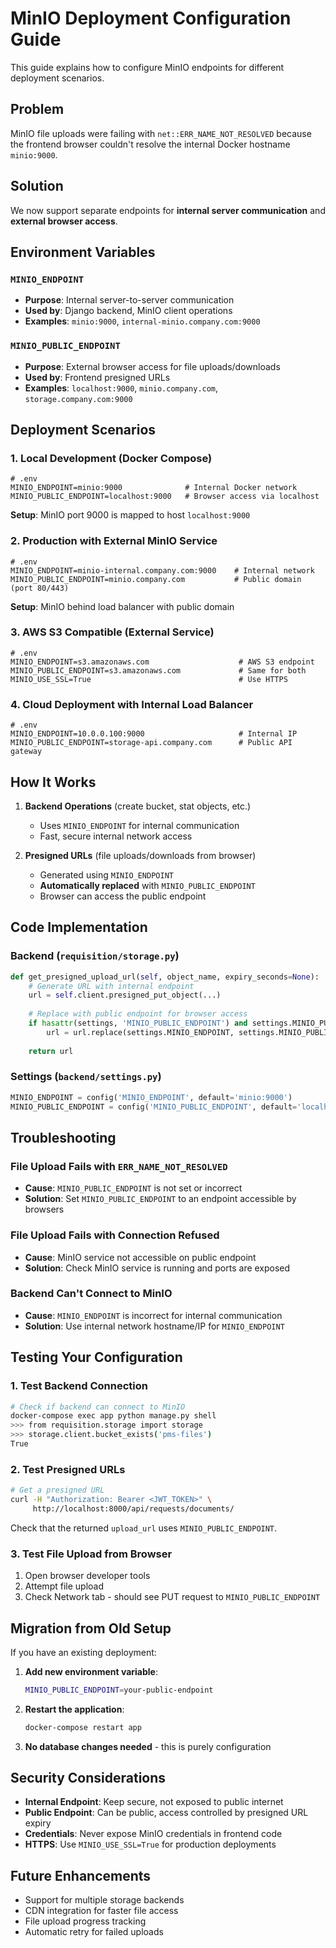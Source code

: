 # MinIO Deployment Configuration Guide

This guide explains how to configure MinIO endpoints for different deployment scenarios.

## Problem

MinIO file uploads were failing with `net::ERR_NAME_NOT_RESOLVED` because the frontend browser couldn't resolve the internal Docker hostname `minio:9000`. 

## Solution

We now support separate endpoints for **internal server communication** and **external browser access**.

## Environment Variables

### `MINIO_ENDPOINT`
- **Purpose**: Internal server-to-server communication
- **Used by**: Django backend, MinIO client operations
- **Examples**: `minio:9000`, `internal-minio.company.com:9000`

### `MINIO_PUBLIC_ENDPOINT`
- **Purpose**: External browser access for file uploads/downloads  
- **Used by**: Frontend presigned URLs
- **Examples**: `localhost:9000`, `minio.company.com`, `storage.company.com:9000`

## Deployment Scenarios

### 1. Local Development (Docker Compose)

```env
# .env
MINIO_ENDPOINT=minio:9000              # Internal Docker network
MINIO_PUBLIC_ENDPOINT=localhost:9000   # Browser access via localhost
```

**Setup**: MinIO port 9000 is mapped to host `localhost:9000`

### 2. Production with External MinIO Service

```env
# .env
MINIO_ENDPOINT=minio-internal.company.com:9000    # Internal network
MINIO_PUBLIC_ENDPOINT=minio.company.com           # Public domain (port 80/443)
```

**Setup**: MinIO behind load balancer with public domain

### 3. AWS S3 Compatible (External Service)

```env
# .env  
MINIO_ENDPOINT=s3.amazonaws.com                    # AWS S3 endpoint
MINIO_PUBLIC_ENDPOINT=s3.amazonaws.com             # Same for both
MINIO_USE_SSL=True                                 # Use HTTPS
```

### 4. Cloud Deployment with Internal Load Balancer

```env
# .env
MINIO_ENDPOINT=10.0.0.100:9000                     # Internal IP
MINIO_PUBLIC_ENDPOINT=storage-api.company.com      # Public API gateway
```

## How It Works

1. **Backend Operations** (create bucket, stat objects, etc.)
   - Uses `MINIO_ENDPOINT` for internal communication
   - Fast, secure internal network access

2. **Presigned URLs** (file uploads/downloads from browser)
   - Generated using `MINIO_ENDPOINT` 
   - **Automatically replaced** with `MINIO_PUBLIC_ENDPOINT`
   - Browser can access the public endpoint

## Code Implementation

### Backend (`requisition/storage.py`)

```python
def get_presigned_upload_url(self, object_name, expiry_seconds=None):
    # Generate URL with internal endpoint
    url = self.client.presigned_put_object(...)
    
    # Replace with public endpoint for browser access
    if hasattr(settings, 'MINIO_PUBLIC_ENDPOINT') and settings.MINIO_PUBLIC_ENDPOINT:
        url = url.replace(settings.MINIO_ENDPOINT, settings.MINIO_PUBLIC_ENDPOINT)
    
    return url
```

### Settings (`backend/settings.py`)

```python
MINIO_ENDPOINT = config('MINIO_ENDPOINT', default='minio:9000')
MINIO_PUBLIC_ENDPOINT = config('MINIO_PUBLIC_ENDPOINT', default='localhost:9000')
```

## Troubleshooting

### File Upload Fails with `ERR_NAME_NOT_RESOLVED`
- **Cause**: `MINIO_PUBLIC_ENDPOINT` is not set or incorrect
- **Solution**: Set `MINIO_PUBLIC_ENDPOINT` to an endpoint accessible by browsers

### File Upload Fails with Connection Refused  
- **Cause**: MinIO service not accessible on public endpoint
- **Solution**: Check MinIO service is running and ports are exposed

### Backend Can't Connect to MinIO
- **Cause**: `MINIO_ENDPOINT` is incorrect for internal communication
- **Solution**: Use internal network hostname/IP for `MINIO_ENDPOINT`

## Testing Your Configuration

### 1. Test Backend Connection
```bash
# Check if backend can connect to MinIO
docker-compose exec app python manage.py shell
>>> from requisition.storage import storage
>>> storage.client.bucket_exists('pms-files')
True
```

### 2. Test Presigned URLs
```bash
# Get a presigned URL
curl -H "Authorization: Bearer <JWT_TOKEN>" \
     http://localhost:8000/api/requests/documents/
```

Check that the returned `upload_url` uses `MINIO_PUBLIC_ENDPOINT`.

### 3. Test File Upload from Browser
1. Open browser developer tools
2. Attempt file upload
3. Check Network tab - should see PUT request to `MINIO_PUBLIC_ENDPOINT`

## Migration from Old Setup

If you have an existing deployment:

1. **Add new environment variable**:
   ```bash
   MINIO_PUBLIC_ENDPOINT=your-public-endpoint
   ```

2. **Restart the application**:
   ```bash
   docker-compose restart app
   ```

3. **No database changes needed** - this is purely configuration

## Security Considerations

- **Internal Endpoint**: Keep secure, not exposed to public internet
- **Public Endpoint**: Can be public, access controlled by presigned URL expiry
- **Credentials**: Never expose MinIO credentials in frontend code
- **HTTPS**: Use `MINIO_USE_SSL=True` for production deployments

## Future Enhancements

- Support for multiple storage backends
- CDN integration for faster file access  
- File upload progress tracking
- Automatic retry for failed uploads